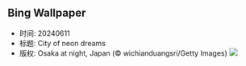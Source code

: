 ## Bing Wallpaper
- 时间: 20240611
- 标题: City of neon dreams
- 版权: Osaka at night, Japan (© wichianduangsri/Getty Images)
![](https://cn.bing.com/th?id=OHR.OsakaNight_EN-US7022302235_UHD.jpg&rf=LaDigue_UHD.jpg&pid=hp&w=3840&h=2160&rs=1&c=4)
